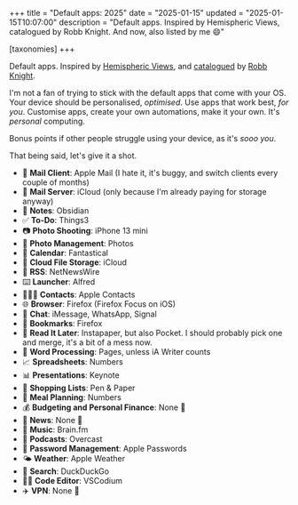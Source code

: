 +++
title = "Default apps: 2025"
date = "2025-01-15"
updated = "2025-01-15T10:07:00"
description = "Default apps. Inspired by Hemispheric Views, catalogued by Robb Knight. And now, also listed by me 😄"

[taxonomies]
+++

Default apps. Inspired by [Hemispheric Views](https://listen.hemisphericviews.com/097), and [catalogued](https://defaults.rknight.me/) by [Robb Knight](https://rknight.me/). 

I'm not a fan of trying to stick with the default apps that come with your OS. Your device should be personalised, *optimised*. Use apps that work best, *for you*. Customise apps, create your own automations, make it your own. It's *personal* computing.

Bonus points if other people struggle using your device, as it's *sooo you*.

That being said, let's give it a shot.

- 📨 **Mail Client**: Apple Mail (I hate it, it's buggy, and switch clients every couple of months)
- 📮 **Mail Server**: iCloud (only because I'm already paying for storage anyway)
- 📝 **Notes**: Obsidian
- ✅ **To-Do**: Things3
- 📷 **Photo Shooting**: iPhone 13 mini
- 🎨 **Photo Management**: Photos
- 📆 **Calendar**: Fantastical
- 📁 **Cloud File Storage**: iCloud
- 📖 **RSS**: NetNewsWire
- ⌨️ **Launcher**: Alfred
- 🙍🏻‍♂️ **Contacts**: Apple Contacts
- 🌐 **Browser**: Firefox (Firefox Focus on iOS)
- 💬 **Chat**: iMessage, WhatsApp, Signal
- 🔖 **Bookmarks**: Firefox
- 📑 **Read It Later**: Instapaper, but also Pocket. I should probably pick one and merge, it's a bit of a mess now.
- 📜 **Word Processing**: Pages, unless iA Writer counts
- 📈 **Spreadsheets**: Numbers
- 📊 **Presentations**: Keynote
- 🛒 **Shopping Lists**: Pen & Paper
- 🍴 **Meal Planning**: Numbers
- 💰 **Budgeting and Personal Finance**: None 🚫
- 📰 **News**: None 🚫
- 🎵 **Music**: Brain.fm
- 🎤 **Podcasts**: Overcast
- 🔐 **Password Management**: Apple Passwords
- 🌤️ **Weather**: Apple Weather
- 🔎 **Search**: DuckDuckGo
- 🧑‍💻 **Code Editor**: VSCodium
- ✈️ **VPN**: None 🚫